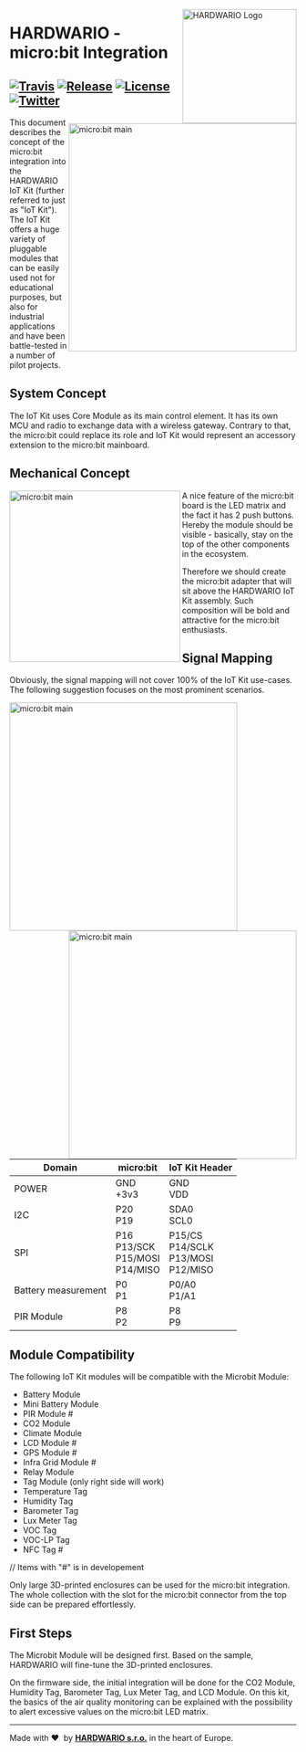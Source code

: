 <a href="https://www.hardwario.com/"><img src="https://www.hardwario.com/ci/assets/hw-logo.svg" width="200" alt="HARDWARIO Logo" align="right"></a>

# HARDWARIO - micro:bit Integration 

[![Travis](https://img.shields.io/travis/bigclownprojects/pxt-HARDWARIO/master.svg)](https://travis-ci.org/bigclownprojects/pxt-HARDWARIO)
[![Release](https://img.shields.io/github/release/bigclownprojects/pxt-HARDWARIO.svg)](https://github.com/bigclownprojects/pxt-HARDWARIO)
[![License](https://img.shields.io/github/license/bigclownprojects/pxt-HARDWARIO.svg)](https://github.com/bigclownprojects/pxt-HARDWARIO/blob/master/LICENSE)
[![Twitter](https://img.shields.io/twitter/follow/hardwario_en.svg?style=social&label=Follow)](https://twitter.com/hardwario_en)
 ---
 
<img src="https://github.com/bigclownprojects/pxt-HARDWARIO/blob/master/src/img/microbit_main.png?raw=true" width="400" alt="micro:bit main" align="right"></a>
 
This document describes the concept of the micro:bit integration into the HARDWARIO IoT Kit (further referred to just as "IoT Kit"). The IoT Kit offers a huge variety of pluggable modules that can be easily used not for educational purposes, but also for industrial applications and have been battle-tested in a number of pilot projects.

## System Concept
The IoT Kit uses Core Module as its main control element. It has its own MCU and radio to exchange data with a wireless gateway. Contrary to that, the micro:bit could replace its role and IoT Kit would represent an accessory extension to the micro:bit mainboard.

## Mechanical Concept 
<img src="https://github.com/bigclownprojects/pxt-HARDWARIO/blob/master/src/img/Micro_bit_schema.png?raw=true" width="300" alt="micro:bit main" align="left"></a>
A nice feature of the micro:bit board is the LED matrix and the fact it has 2 push buttons. Hereby the module should be  visible - basically, stay on the top of the other components in the ecosystem. 


Therefore we should create the micro:bit adapter that will sit above the HARDWARIO IoT Kit assembly. Such composition will be bold and attractive for the micro:bit enthusiasts.

## Signal Mapping
Obviously, the signal mapping will not cover 100% of the IoT Kit use-cases. The following suggestion focuses on the most prominent scenarios.

<img src="https://github.com/bigclownprojects/pxt-HARDWARIO/blob/master/src/img/core_pinout.png?raw=true" width="400" alt="micro:bit main" align="left"></a>
<img src="https://github.com/bigclownprojects/pxt-HARDWARIO/blob/master/src/img/microbit_pinout.png?raw=true" width="400" alt="micro:bit main" align="right"></a>

| Domain              | micro:bit                              | IoT Kit Header                             |
|---------------------|----------------------------------------|--------------------------------------------|
| POWER               | GND<br>+3v3                            | GND<br>VDD                                 |
| I2C                 | P20<br>P19                             | SDA0<br>SCL0                               |
| SPI                 | P16<br>P13/SCK<br>P15/MOSI<br>P14/MISO | P15/CS<br>P14/SCLK<br>P13/MOSI<br>P12/MISO |
| Battery measurement | P0<br>P1                               | P0/A0<br>P1/A1                             |
| PIR Module          | P8<br>P2                               | P8<br>P9                                   |




## Module Compatibility
The following IoT Kit modules will be compatible with the Microbit Module:
 * Battery Module
 * Mini Battery Module
 * PIR Module #
 * CO2 Module
 * Climate Module
 * LCD Module #
 * GPS Module #
 * Infra Grid Module #
 * Relay Module
 * Tag Module (only right side will work)
 * Temperature Tag
 * Humidity Tag
 * Barometer Tag
 * Lux Meter Tag
 * VOC Tag
 * VOC-LP Tag
 * NFC Tag #

// Items with "#" is in developement

Only large 3D-printed enclosures can be used for the micro:bit integration. The whole collection with the slot for the micro:bit connector from the top side can be prepared effortlessly.

## First Steps
The Microbit Module will be designed first. Based on the sample, HARDWARIO will fine-tune the 3D-printed enclosures.

On the firmware side, the initial integration will be done for the CO2 Module, Humidity Tag, Barometer Tag, Lux Meter Tag, and LCD Module. On this kit, the basics of the air quality monitoring can be explained with the possibility to alert excessive values on the micro:bit LED matrix.

---


Made with &#x2764;&nbsp; by [**HARDWARIO s.r.o.**](https://www.hardwario.com/) in the heart of Europe.


